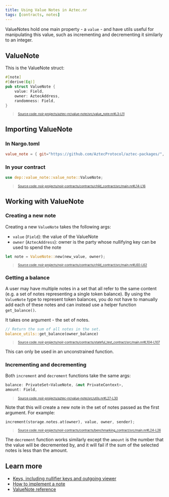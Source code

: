 ```yaml
---
title: Using Value Notes in Aztec.nr
tags: [contracts, notes]
---
```


ValueNotes hold one main property - a `value` - and have utils useful for manipulating this value, such as incrementing and decrementing it similarly to an integer.

## ValueNote

This is the ValueNote struct:

```rust title="value-note-def" showLineNumbers
#[note]
#[derive(Eq)]
pub struct ValueNote {
    value: Field,
    owner: AztecAddress,
    randomness: Field,
}
```
> <sup><sub><a href="https://github.com/AztecProtocol/aztec-packages/blob/master/noir-projects/aztec-nr/value-note/src/value_note.nr#L3-L11" target="_blank" rel="noopener noreferrer">Source code: noir-projects/aztec-nr/value-note/src/value_note.nr#L3-L11</a></sub></sup>


## Importing ValueNote

### In Nargo.toml

```toml
value_note = { git="https://github.com/AztecProtocol/aztec-packages/", tag="v0.83.0", directory="noir-projects/aztec-nr/value-note" }
```

### In your contract

```rust title="import_valuenote" showLineNumbers
use dep::value_note::value_note::ValueNote;
```
> <sup><sub><a href="https://github.com/AztecProtocol/aztec-packages/blob/master/noir-projects/noir-contracts/contracts/child_contract/src/main.nr#L14-L16" target="_blank" rel="noopener noreferrer">Source code: noir-projects/noir-contracts/contracts/child_contract/src/main.nr#L14-L16</a></sub></sup>


## Working with ValueNote

### Creating a new note

Creating a new `ValueNote` takes the following args:

- `value` (`Field`): the value of the ValueNote
- `owner` (`AztecAddress`): owner is the party whose nullifying key can be used to spend the note

```rust title="valuenote_new" showLineNumbers
let note = ValueNote::new(new_value, owner);
```
> <sup><sub><a href="https://github.com/AztecProtocol/aztec-packages/blob/master/noir-projects/noir-contracts/contracts/child_contract/src/main.nr#L60-L62" target="_blank" rel="noopener noreferrer">Source code: noir-projects/noir-contracts/contracts/child_contract/src/main.nr#L60-L62</a></sub></sup>


### Getting a balance

A user may have multiple notes in a set that all refer to the same content (e.g. a set of notes representing a single token balance). By using the `ValueNote` type to represent token balances, you do not have to manually add each of these notes and can instead use a helper function `get_balance()`.

It takes one argument - the set of notes.

```rust title="get_balance" showLineNumbers
// Return the sum of all notes in the set.
balance_utils::get_balance(owner_balance)
```
> <sup><sub><a href="https://github.com/AztecProtocol/aztec-packages/blob/master/noir-projects/noir-contracts/contracts/stateful_test_contract/src/main.nr#L104-L107" target="_blank" rel="noopener noreferrer">Source code: noir-projects/noir-contracts/contracts/stateful_test_contract/src/main.nr#L104-L107</a></sub></sup>


This can only be used in an unconstrained function.

### Incrementing and decrementing

Both `increment` and `decrement` functions take the same args:

```rust title="increment_args" showLineNumbers
balance: PrivateSet<ValueNote, &mut PrivateContext>,
amount: Field,
```
> <sup><sub><a href="https://github.com/AztecProtocol/aztec-packages/blob/master/noir-projects/aztec-nr/value-note/src/utils.nr#L27-L30" target="_blank" rel="noopener noreferrer">Source code: noir-projects/aztec-nr/value-note/src/utils.nr#L27-L30</a></sub></sup>


Note that this will create a new note in the set of notes passed as the first argument.
For example:
```rust title="increment_valuenote" showLineNumbers
increment(storage.notes.at(owner), value, owner, sender);
```
> <sup><sub><a href="https://github.com/AztecProtocol/aztec-packages/blob/master/noir-projects/noir-contracts/contracts/benchmarking_contract/src/main.nr#L24-L26" target="_blank" rel="noopener noreferrer">Source code: noir-projects/noir-contracts/contracts/benchmarking_contract/src/main.nr#L24-L26</a></sub></sup>


The `decrement` function works similarly except the `amount` is the number that the value will be decremented by, and it will fail if the sum of the selected notes is less than the amount.

## Learn more

- [Keys, including nullifier keys and outgoing viewer](../../../../../aztec/concepts/accounts/keys.md)
- [How to implement a note](./implementing_a_note.md)
- [ValueNote reference](../../../../reference/smart_contract_reference/aztec-nr/value-note/value_note.md)
